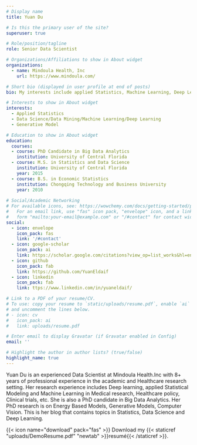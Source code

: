 ```yaml
---
# Display name
title: Yuan Du

# Is this the primary user of the site?
superuser: true

# Role/position/tagline
role: Senior Data Scientist

# Organizations/Affiliations to show in About widget
organizations:
  - name: Mindoula Health, Inc
    url: https://www.mindoula.com/

# Short bio (displayed in user profile at end of posts)
bio: My interests include applied Statistics, Machine Learning, Deep Learning and Healthcare.

# Interests to show in About widget
interests:
  - Applied Statistics
  - Data Science/Data Mining/Machine Learning/Deep Learning
  - Generative Model

# Education to show in About widget
education:
  courses:
  - course: PhD Candidate in Big Data Analytics
    institution: University of Central Florida
  - course: M.S. in Statistics and Data Science
    institution: University of Central Florida
    year: 2015
  - course: B.S. in Economic Statistics
    institution: Chongqing Technology and Business University
    year: 2010
    
# Social/Academic Networking
# For available icons, see: https://wowchemy.com/docs/getting-started/page-builder/#icons
#   For an email link, use "fas" icon pack, "envelope" icon, and a link in the
#   form "mailto:your-email@example.com" or "/#contact" for contact widget.
social:
  - icon: envelope
    icon_pack: fas
    link: '/#contact'
  - icon: google-scholar
    icon_pack: ai
    link: https://scholar.google.com/citations?view_op=list_works&hl=en&user=WXROPRYAAAAJ
  - icon: github
    icon_pack: fab
    link: https://github.com/YuanEldaif
  - icon: linkedin
    icon_pack: fab
    link: ttps://www.linkedin.com/in/yuaneldaif/  

# Link to a PDF of your resume/CV.
# To use: copy your resume to `static/uploads/resume.pdf`, enable `ai` icons in `params.toml`,
# and uncomment the lines below.
# - icon: cv
#   icon_pack: ai
#   link: uploads/resume.pdf

# Enter email to display Gravatar (if Gravatar enabled in Config)
email: ''

# Highlight the author in author lists? (true/false)
highlight_name: true
---
```


Yuan Du is an experienced Data Scientist at Mindoula Health.Inc with 8+ years of professional experience in the academic and Healthcare research setting. Her research experience includes Deep learning, applied Statistical Modeling and Machine Learning in Medical research, Healthcare policy, Clinical trials, etc. She is also a PhD candidate in Big Data Analytics. Her PhD research is on Energy Based Models, Generative Models, Computer Vision. This is her blog that contains topics in Statistics, Data Science and Deep Learning. 

{{< icon name="download" pack="fas" >}} Download my {{< staticref "uploads/DemoResume.pdf" "newtab" >}}resumé{{< /staticref >}}.
